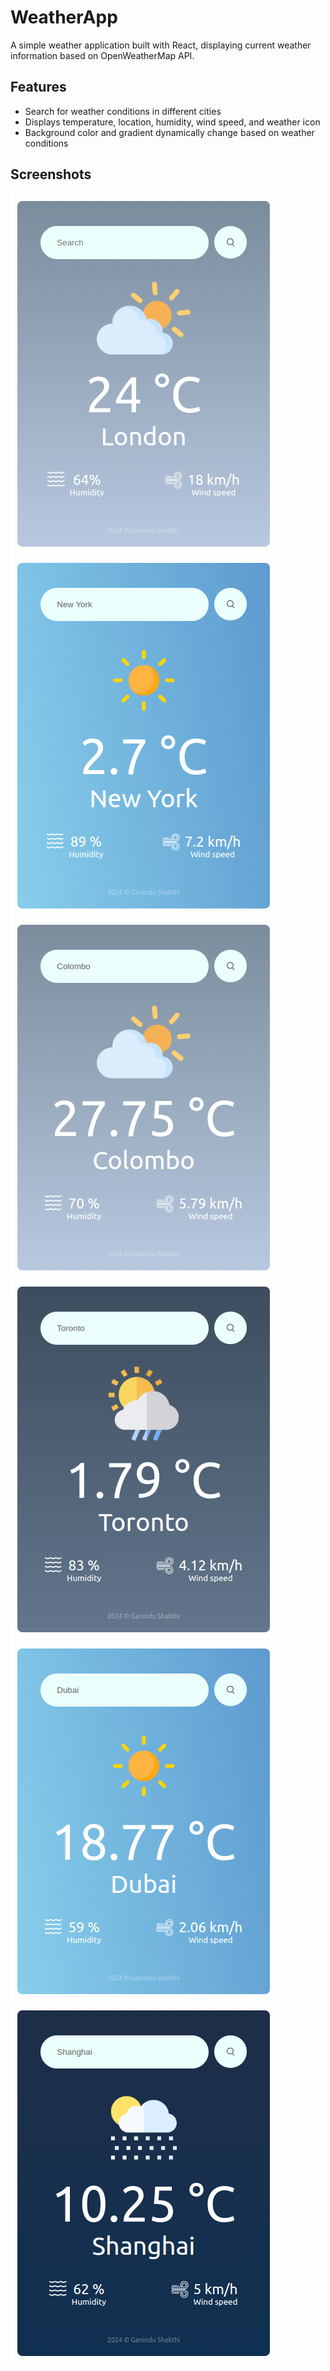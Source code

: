 # WeatherApp

A simple weather application built with React, displaying current weather information based on OpenWeatherMap API.

## Features

- Search for weather conditions in different cities
- Displays temperature, location, humidity, wind speed, and weather icon
- Background color and gradient dynamically change based on weather conditions

## Screenshots

![WeatherApp Screenshot](./src/Components/Assets/ss/1.png)
![WeatherApp Screenshot](./src/Components/Assets/ss/3.png)
![WeatherApp Screenshot](./src/Components/Assets/ss/2.png)
![WeatherApp Screenshot](./src/Components/Assets/ss/4.png)
![WeatherApp Screenshot](./src/Components/Assets/ss/5.png)
![WeatherApp Screenshot](./src/Components/Assets/ss/6.png)

